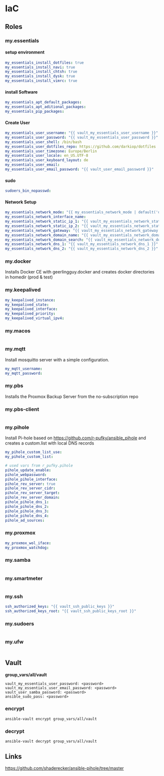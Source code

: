 # IaC

## Roles

### my.essentials

#### setup environment
```yaml
my_essentials_install_dotfiles: true
my_essentials_install_navi: true
my_essentials_install_chtsh: true
my_essentials_install_dysk: true
my_essentials_install_vimrc: true
```

#### install Software
```yaml
my_essentials_apt_default_packages:
my_essentials_apt_aditional_packages:
my_essentials_pip_packages:
```

#### Create User
```yaml
my_essentials_user_username: "{{ vault_my_essentials_user_username }}"
my_essentials_user_password: "{{ vault_my_essentials_user_password }}"
my_essentials_user_shell: /bin/bash
my_essentials_user_dotfiles_repo: https://github.com/darkiop/dotfiles
my_essentials_user_timezone: Europe/Berlin
my_essentials_user_locale: en_US.UTF-8
my_essentials_user_keyboard_layout: de
my_essentials_user_email:
my_essentials_user_email_password: "{{ vault_user_email_password }}"
```

#### sudo
```yaml
sudoers_bin_nopasswd:
```

#### Network Setup
```yaml
my_essentials_network_mode: "{{ my_essentials_network_mode | default('dhcp') }}" # static/dhcp - default = dhcp
my_essentials_network_interface_name: 
my_essentials_network_static_ip_1: "{{ vault_my_essentials_network_static_ip_1 }}"
my_essentials_network_static_ip_2: "{{ vault_my_essentials_network_static_ip_2 }}"
my_essentials_network_gateway: "{{ vault_my_essentials_network_gateway }}"
my_essentials_network_domain_name: "{{ vault_my_essentials_network_domain_name }}"
my_essentials_network_domain_search: "{{ vault_my_essentials_network_domain_search }}"
my_essentials_network_dns_1: "{{ vault_my_essentials_network_dns_1 }}"
my_essentials_network_dns_2: "{{ vault_my_essentials_network_dns_2 }}"
```

### my.docker

Installs Docker CE with geerlingguy.docker and creates docker directories in homedir (prod & test)

### my.keepalived
```yaml
my_keepalived_instance:
my_keepalived_state:
my_keepalived_interface:
my_keepalived_priority:
my_keepalived_virtual_ipv4:
```

### my.macos
```yaml
```

### my.mqtt

Install mosquitto server with a simple configuration.

```yaml
my_mqtt_username:
my_mqtt_password:
```

### my.pbs

Installs the Proxmox Backup Server from the  no-subscription repo

### my.pbs-client
```yaml
```

### my.pihole

Install Pi-hole based on https://github.com/r-pufky/ansible_pihole and creates a custom.list with local DNS records

```yaml
my_pihole_custom_list_use:
my_pihole_custom_list:

# used vars from r_pufky.pihole
pihole_update_enable:
pihole_webpassword:
pihole_pihole_interface:
pihole_rev_server: true
pihole_rev_server_cidr:
pihole_rev_server_target:
pihole_rev_server_domain:
pihole_pihole_dns_1:
pihole_pihole_dns_2:
pihole_pihole_dns_3:
pihole_pihole_dns_4:
pihole_ad_sources:
```

### my.proxmox
```yaml
my_proxmox_wol_iface:
my_proxmox_watchdog:
```

### my.samba
```yaml
```

### my.smartmeter
```yaml
```

### my.ssh
```yaml
ssh_authorized_keys: "{{ vault_ssh_public_keys }}"
ssh_authorized_keys_root: "{{ vault_ssh_public_keys_root }}"
```

### my.sudoers
```yaml
```

### my.ufw
```yaml
```

## Vault

**group_vars/all/vault**
```
vault_my_essentials_user_password: <password>
vault_my_essentials_user_email_password: <password>
vault_user_samba_password: <password>
ansible_sudo_pass: <password>
```

### encrypt
```
ansible-vault encrypt group_vars/all/vault
```

### decrypt
```
ansible-vault decrypt group_vars/all/vault
```

## Links
https://github.com/shaderecker/ansible-pihole/tree/master